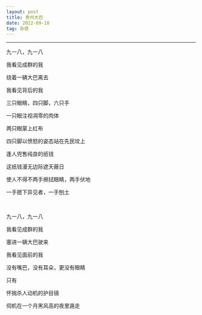 ```yaml
---
layout: post
title: 贵州大巴
date: 2022-09-18
tag: 杂感
---
```


---


九一八，九一八  

我看见成群的我  

绕着一辆大巴离去  

我看见背后的我  

三只眼睛，四只脚，六只手  

一只眼注视凋零的肉体  

两只眼蒙上红布  

四只脚以愤怒的姿态站在先民坟上  

逢人兜售纯良的纸钱  

这纸钱漫无边际遮天蔽日  

使人不得不两手擦拭眼睛，两手伏地  

一手摁下异见者，一手刨土  
  
<br>

九一八，九一八  

我看见成群的我  

塞进一辆大巴驶来  

我看见面前的我  

没有嘴巴，没有耳朵，更没有眼睛  

只有  

怀揣杀人动机的护目镜  

伺机在一个月黑风高的夜里遁走  



<br>
<br>

